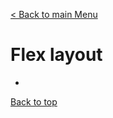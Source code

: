 [< Back to main Menu](https://github.com/gsoulie/Mobile-App-Development/blob/master/angular-formation.md)    

# Flex layout

* [](#)         


[Back to top](#flex-layout)
